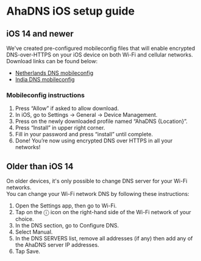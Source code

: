 # AhaDNS iOS setup guide

## iOS 14 and newer

We've created pre-configured mobileconfig files that will enable encrypted DNS-over-HTTPS on your iOS device on both Wi-Fi and cellular networks.  
Download links can be found below:

- [Netherlands DNS mobileconfig](https://raw.githubusercontent.com/AhaDNS/setup-guides/master/iOS/resources/ahadns-nl.mobileconfig)
- [India DNS mobileconfig](https://raw.githubusercontent.com/AhaDNS/setup-guides/master/iOS/resources/ahadns-in.mobileconfig)

### Mobileconfig instructions

1. Press “Allow” if asked to allow download.
2. In iOS, go to Settings -> General -> Device Management.
3. Press on the newly downloaded profile named “AhaDNS {Location}”.
4. Press “Install” in upper right corner.
5. Fill in your password and press “install” until complete.
6. Done! You’re now using encrypted DNS over HTTPS in all your networks!

## Older than iOS 14

On older devices, it's only possible to change DNS server for your Wi-Fi networks.  
You can change your Wi-Fi network DNS by following these instructions:

1. Open the Settings app, then go to Wi-Fi.
2. Tap on the ⓘ icon on the right-hand side of the Wi-Fi network of your choice.
3. In the DNS section, go to Configure DNS.
4. Select Manual.
5. In the DNS SERVERS list, remove all addresses (if any) then add any of the AhaDNS server IP addresses.
6. Tap Save.
